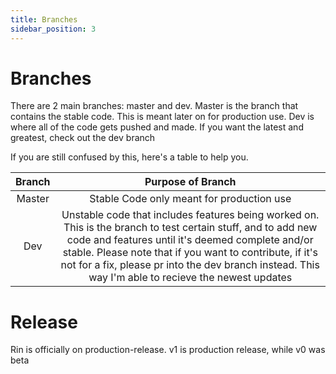 ```yaml
---
title: Branches
sidebar_position: 3
---
```


# Branches

There are 2 main branches: master and dev. Master is the branch that contains the stable code. This is meant later on for production use. Dev is where all of the code gets pushed and made. If you want the latest and greatest, check out the dev branch
  
If you are still confused by this, here's a table to help you.

| Branch | Purpose of Branch |
|  :--:  |    :--:           |
| Master | Stable Code only meant for production use |
| Dev | Unstable code that includes features being worked on. This is the branch to test certain stuff, and to add new code and features until it's deemed complete and/or stable. Please note that if you want to contribute, if it's not for a fix, please pr into the dev branch instead. This way I'm able to recieve the newest updates |

# Release

Rin is officially on production-release. v1 is production release, while v0 was beta
